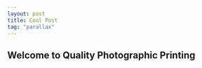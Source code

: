 ```yaml
---
layout: post
title: Cool Post
tag: "parallax"
---
```



## Welcome to Quality Photographic Printing 